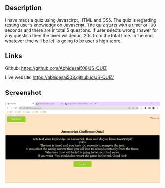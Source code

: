 ## Description
I have made a quiz using Javascirpt, HTML and CSS. The quiz is regarding testing user's knowledge on Javascript. The quiz starts with a timer of 100 seconds and there are in total 5 questions. If user selects wrong answer for any question then the timer wil deduct 20s from the total time. In the end, whatever time will be left is going to be user's high score.

## Links
Github: https://github.com/Abhidesai508/JS-QUIZ

Live website: https://abhidesai508.github.io/JS-QUIZ/

## Screenshot

![Alt text](Assets/Images/Screenshot%202023-04-13%20025929.png)
